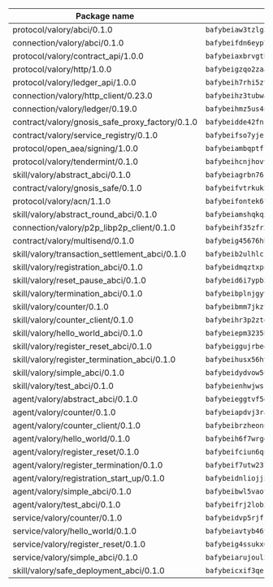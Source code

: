 | Package name                                                  | Package hash                                                  |
| ------------------------------------------------------------- | ------------------------------------------------------------- |
| protocol/valory/abci/0.1.0                                    | `bafybeiaw3tzlg3rkvnn5fcufblktmfwngmxugn4yo7pyjp76zz6aqtqcay` |
| connection/valory/abci/0.1.0                                  | `bafybeifdn6eyp7tw3pemycnuuh7e6iairmkdpsohjg2coyxkcmjwfpqavm` |
| protocol/valory/contract_api/1.0.0                            | `bafybeiaxbrvgtbdrh4lslskuxyp4awyr4whcx3nqq5yrr6vimzsxg5dy64` |
| protocol/valory/http/1.0.0                                    | `bafybeigzqo2zaakcjtzzsm6dh4x73v72xg6ctk6muyp5uq5ueb7y34fbxy` |
| protocol/valory/ledger_api/1.0.0                              | `bafybeih7rhi5zvfvwakx5ifgxsz2cfipeecsh7bm3gnudjxtvhrygpcftq` |
| connection/valory/http_client/0.23.0                          | `bafybeihz3tubwado7j3wlivndzzuj3c6fdsp4ra5r3nqixn3ufawzo3wii` |
| connection/valory/ledger/0.19.0                               | `bafybeihmz5us4ntmzvgikpkx4tththrl7zvou4uiebvletdeliidiuhi6m` |
| contract/valory/gnosis_safe_proxy_factory/0.1.0               | `bafybeidde42fncwdgkwcuztot2hx7s7qkfusmujplvvwljeylyavrgomcy` |
| contract/valory/service_registry/0.1.0                        | `bafybeifso7yjezl4vqbuwsibjt7nmiztuktvxforzlaqq2jn3vzm3c6qne` |
| protocol/open_aea/signing/1.0.0                               | `bafybeiambqptflge33eemdhis2whik67hjplfnqwieoa6wblzlaf7vuo44` |
| protocol/valory/tendermint/0.1.0                              | `bafybeihcnjhovvyyfbkuw5sjyfx2lfd4soeocfqzxz54g67333m6nk5gxq` |
| skill/valory/abstract_abci/0.1.0                              | `bafybeiagrbn76jal52v2egtuwelcam3e2huzc6pwjtux2dh5hktxn7em3y` |
| contract/valory/gnosis_safe/0.1.0                             | `bafybeifvtrkuk5cd6owlp7q2nbzblds6z4pkt4mkhvqt36xgll57if3cw4` |
| protocol/valory/acn/1.1.0                                     | `bafybeifontek6tvaecatoauiule3j3id6xoktpjubvuqi3h2jkzqg7zh7a` |
| skill/valory/abstract_round_abci/0.1.0                        | `bafybeiamshqkqxnizapas66jk3t5zsueys76npyhe42u7nakqufcpq2kmq` |
| connection/valory/p2p_libp2p_client/0.1.0                     | `bafybeihf35zfr35qsvfte4vbi7njvuzfx4httysw7owmlux53gvxh2or54` |
| contract/valory/multisend/0.1.0                               | `bafybeig45676hbh4c3p3mujrrskxgxww4cxdyyginlg5rmmav6orv4gtya` |
| skill/valory/transaction_settlement_abci/0.1.0                | `bafybeib2ulhlcie4bwrla5ugllx6mnw5wdrcrm3q7nufdd3mmeeyoftnsa` |
| skill/valory/registration_abci/0.1.0                          | `bafybeidmqztxpna4bagyhcqizawucjtpbh7ulc7ccx76ndy4qmbpvqqenq` |
| skill/valory/reset_pause_abci/0.1.0                           | `bafybeid6i7ypb5ufjd3p4bnvjmiluneeokfti6u67xcffoyrmiujby4ffu` |
| skill/valory/termination_abci/0.1.0                           | `bafybeibplnjgyvq5cfzcld62uqpbkp5nkpsx7bngb6qdkaopebtixwwify` |
| skill/valory/counter/0.1.0                                    | `bafybeibmm7jkzt3wkverlhjpveob3pj7qbvd4mdasffubcfpy454koeaqq` |
| skill/valory/counter_client/0.1.0                             | `bafybeihr3p2ztqpbgzuo4xi7gwq4hjcc3khibirritnxkajaugshlzxjke` |
| skill/valory/hello_world_abci/0.1.0                           | `bafybeiepm3235h2w5xasv7k4wbnd7u25womokjzi5ar7scpzqt2nfe7rki` |
| skill/valory/register_reset_abci/0.1.0                        | `bafybeiggujrbe43musiktymxsdphqly6pbatptxtrisxoc2wili3c6o4pi` |
| skill/valory/register_termination_abci/0.1.0                  | `bafybeihusx56hyil4ql6eu3bioasdhmabvg4npplchm45ctpf5y72sukhu` |
| skill/valory/simple_abci/0.1.0                                | `bafybeidydvow5u5lysvyl55kh5tmnvvq5izxuayk2tt4qyjnsiop3j2jfq` |
| skill/valory/test_abci/0.1.0                                  | `bafybeienhwjwsfrthn2gqwtjpxeztj5fdlsbsve6qclls5fg32znfj6rle` |
| agent/valory/abstract_abci/0.1.0                              | `bafybeieggtvf5glvsntajn4xb2jh7due4nfswttubiq72gfailopahmlnq` |
| agent/valory/counter/0.1.0                                    | `bafybeiapdvj3rak3shoj24bml3nunptzd77uqvi7yymml2gcjbfsrtqm2y` |
| agent/valory/counter_client/0.1.0                             | `bafybeibrzheonnpbkihtov7e45yhs5azgo57k5ogxnykucpyv6sprufb7m` |
| agent/valory/hello_world/0.1.0                                | `bafybeih6f7wrgdgh6e4qg4tds7ju5ny4arxktyt2pjvkyceavf6azxezyi` |
| agent/valory/register_reset/0.1.0                             | `bafybeifciun6qn2srynd3au4osukuiaka6rqxufq333rxhxkg6wf5alf5u` |
| agent/valory/register_termination/0.1.0                       | `bafybeif7utw23lbtvw3yz3jtfte42y5sr5xsaa3ovpgisgmmcbz2ym7dsq` |
| agent/valory/registration_start_up/0.1.0                      | `bafybeidnliojj5o5cqmo2plwznz5c5iono5pp3yk7zmqqulmz6ig4dgoo4` |
| agent/valory/simple_abci/0.1.0                                | `bafybeibwl5vaot22fuevj6ex7cx5f25zfqvd5xwdvselk2ln2dhhq6d34y` |
| agent/valory/test_abci/0.1.0                                  | `bafybeifrj2lobxdj3xkes6jo4es6mbuenbv2ewn3xmve6tvl7j5ifgiuje` |
| service/valory/counter/0.1.0                                  | `bafybeidvp5rjfjpq7ggrkh46ry4ixlh7heky2pizmorrmq4g47abixr6ca` |
| service/valory/hello_world/0.1.0                              | `bafybeiavtyb46ywtcrv77yanqobc27vus3lrz3el6uuceaz6k4hpwpetqu` |
| service/valory/register_reset/0.1.0                           | `bafybeig4ssukx6jio44mahjya5vr2mswdfbbeawiysmzj65s4e5kq5ox3q` |
| service/valory/simple_abci/0.1.0                              | `bafybeiarujoul5uvfdqlhlmufnkrwgjjh2wybjvxwzu3tayo4wghqqn43q` |
| skill/valory/safe_deployment_abci/0.1.0                       | `bafybeicxif3qefgnimuuwjqg3lw7uhnjjdtt55ksrok5ydtkzt2f573ptu` |

